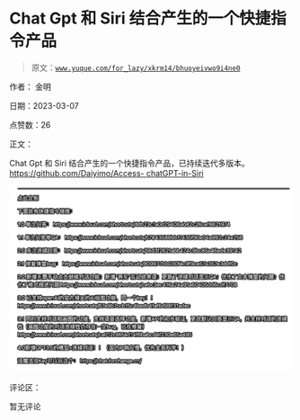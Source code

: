 # Chat Gpt 和 Siri 结合产生的一个快捷指令产品

> 原文：[`www.yuque.com/for_lazy/xkrm14/bhuoyeivwo9i4ne0`](https://www.yuque.com/for_lazy/xkrm14/bhuoyeivwo9i4ne0)



作者： 金明 

日期：2023-03-07 

点赞数：26 

正文： 

Chat Gpt 和 Siri 结合产生的一个快捷指令产品，已持续迭代多版本。 [https://github.com/Daiyimo/Access- chatGPT-in-Siri](https://github.com/Daiyimo/Access-chatGPT-in-Siri) 

![](img/6bf37e761e2cd95210a238d20aecf9e4.png)  

评论区： 

暂无评论 

